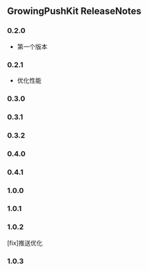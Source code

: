 ## GrowingPushKit ReleaseNotes

### 0.2.0

* 第一个版本

### 0.2.1

* 优化性能

### 0.3.0

### 0.3.1

### 0.3.2

### 0.4.0

### 0.4.1

### 1.0.0

### 1.0.1

### 1.0.2
[fix]推送优化

### 1.0.3
